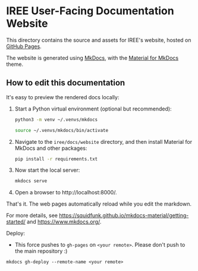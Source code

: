 # IREE User-Facing Documentation Website

This directory contains the source and assets for IREE's website, hosted on
[GitHub Pages](https://pages.github.com/).

The website is generated using [MkDocs](https://www.mkdocs.org/), with the
[Material for MkDocs](https://squidfunk.github.io/mkdocs-material/) theme.

## How to edit this documentation

It's easy to preview the rendered docs locally:

1. Start a Python virtual environment (optional but recommended):

    ```bash
    python3 -m venv ~/.venvs/mkdocs

    source ~/.venvs/mkdocs/bin/activate
    ```

2. Navigate to the `iree/docs/website` directory, and then
   install Material for MkDocs and other packages:

    ```bash
    pip install -r requirements.txt
    ```

3. Now start the local server:

    ```bash
    mkdocs serve
    ```

4. Open a browser to http://localhost:8000/.

That's it. The web pages automatically reload while you edit the markdown.

For more details, see https://squidfunk.github.io/mkdocs-material/getting-started/
and https://www.mkdocs.org/.

Deploy:

* This force pushes to `gh-pages` on `<your remote>`. Please don't push to the
  main repository :)

```shell
mkdocs gh-deploy --remote-name <your remote>
```
